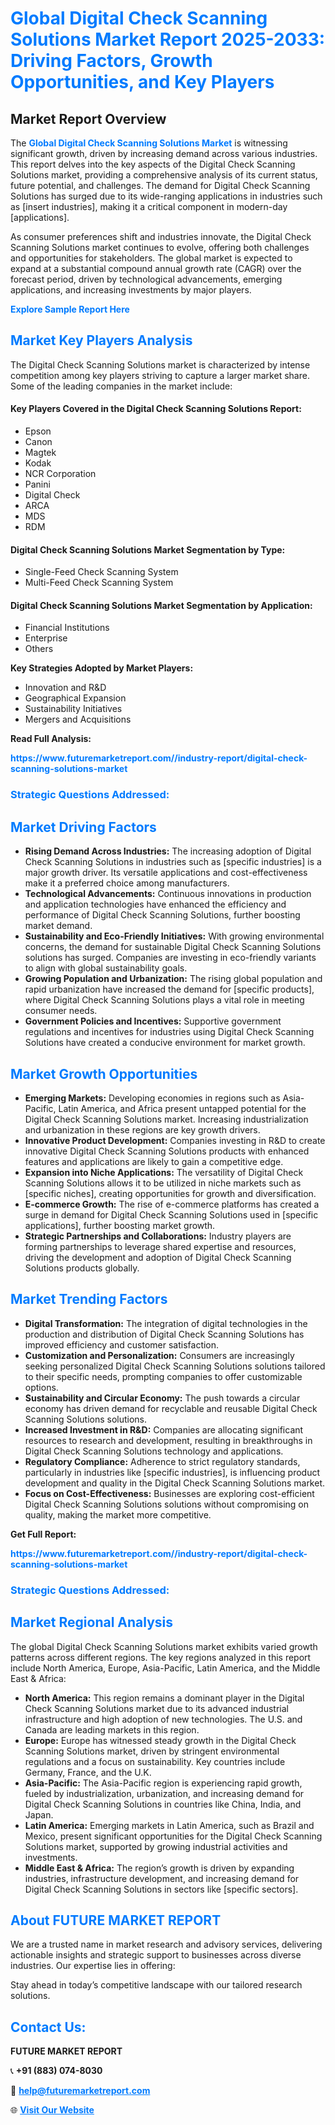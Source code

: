 <h1 style="color: #007BFF;">Global Digital Check Scanning Solutions Market Report 2025-2033: Driving Factors, Growth Opportunities, and Key Players</h1>

<section id="overview">
<h2>Market Report Overview</h2>
<p>The <a href="https://www.futuremarketreport.com//industry-report/digital-check-scanning-solutions-market" style="color: #007BFF; text-decoration: none;"><strong>Global Digital Check Scanning Solutions Market</strong></a> is witnessing significant growth, driven by increasing demand across various industries. This report delves into the key aspects of the Digital Check Scanning Solutions market, providing a comprehensive analysis of its current status, future potential, and challenges. The demand for Digital Check Scanning Solutions has surged due to its wide-ranging applications in industries such as [insert industries], making it a critical component in modern-day [applications].</p>
<p>As consumer preferences shift and industries innovate, the Digital Check Scanning Solutions market continues to evolve, offering both challenges and opportunities for stakeholders. The global market is expected to expand at a substantial compound annual growth rate (CAGR) over the forecast period, driven by technological advancements, emerging applications, and increasing investments by major players.</p>
</section>

<section id="overview">
<p><a href="https://www.futuremarketreport.com//request-sample/reportId=45562" style="color: #007BFF; text-decoration: none;"><strong>Explore Sample Report Here</strong></a></p>
</section>

<section id="key-players">
<h2 style="color: #007BFF;">Market Key Players Analysis</h2>
<p>The Digital Check Scanning Solutions market is characterized by intense competition among key players striving to capture a larger market share. Some of the leading companies in the market include:</p>
<h4>Key Players Covered in the Digital Check Scanning Solutions Report:</h4>
<ul><li>Epson</li><li>Canon</li><li>Magtek</li><li>Kodak</li><li>NCR Corporation</li><li>Panini</li><li>Digital Check</li><li>ARCA</li><li>MDS</li><li>RDM</li></ul>
<h4>Digital Check Scanning Solutions Market Segmentation by Type:</h4>
<ul><li>Single-Feed Check Scanning System</li><li>Multi-Feed Check Scanning System</li></ul>

<h4>Digital Check Scanning Solutions Market Segmentation by Application:</h4>
<ul><li>Financial Institutions</li><li>Enterprise</li><li>Others</li></ul>
<p><strong>Key Strategies Adopted by Market Players:</strong></p>
<ul>
<li>Innovation and R&D</li>
<li>Geographical Expansion</li>
<li>Sustainability Initiatives</li>
<li>Mergers and Acquisitions</li>
</ul>
</section>

<section>
<p><strong>Read Full Analysis: </strong></p><a href="https://www.futuremarketreport.com//industry-report/digital-check-scanning-solutions-market" style="color: #007BFF; text-decoration: none;"><strong>https://www.futuremarketreport.com//industry-report/digital-check-scanning-solutions-market</strong></a>
<h3 style="color: #007BFF;">Strategic Questions Addressed:</h3>
</section>

<section id="driving-factors">
<h2 style="color: #007BFF;">Market Driving Factors</h2>
<ul>
<li><strong>Rising Demand Across Industries:</strong> The increasing adoption of Digital Check Scanning Solutions in industries such as [specific industries] is a major growth driver. Its versatile applications and cost-effectiveness make it a preferred choice among manufacturers.</li>
<li><strong>Technological Advancements:</strong> Continuous innovations in production and application technologies have enhanced the efficiency and performance of Digital Check Scanning Solutions, further boosting market demand.</li>
<li><strong>Sustainability and Eco-Friendly Initiatives:</strong> With growing environmental concerns, the demand for sustainable Digital Check Scanning Solutions solutions has surged. Companies are investing in eco-friendly variants to align with global sustainability goals.</li>
<li><strong>Growing Population and Urbanization:</strong> The rising global population and rapid urbanization have increased the demand for [specific products], where Digital Check Scanning Solutions plays a vital role in meeting consumer needs.</li>
<li><strong>Government Policies and Incentives:</strong> Supportive government regulations and incentives for industries using Digital Check Scanning Solutions have created a conducive environment for market growth.</li>
</ul>
</section>

<section id="growth-opportunities">
<h2 style="color: #007BFF;">Market Growth Opportunities</h2>
<ul>
<li><strong>Emerging Markets:</strong> Developing economies in regions such as Asia-Pacific, Latin America, and Africa present untapped potential for the Digital Check Scanning Solutions market. Increasing industrialization and urbanization in these regions are key growth drivers.</li>
<li><strong>Innovative Product Development:</strong> Companies investing in R&D to create innovative Digital Check Scanning Solutions products with enhanced features and applications are likely to gain a competitive edge.</li>
<li><strong>Expansion into Niche Applications:</strong> The versatility of Digital Check Scanning Solutions allows it to be utilized in niche markets such as [specific niches], creating opportunities for growth and diversification.</li>
<li><strong>E-commerce Growth:</strong> The rise of e-commerce platforms has created a surge in demand for Digital Check Scanning Solutions used in [specific applications], further boosting market growth.</li>
<li><strong>Strategic Partnerships and Collaborations:</strong> Industry players are forming partnerships to leverage shared expertise and resources, driving the development and adoption of Digital Check Scanning Solutions products globally.</li>
</ul>
</section>

<section id="trending-factors">
<h2 style="color: #007BFF;">Market Trending Factors</h2>
<ul>
<li><strong>Digital Transformation:</strong> The integration of digital technologies in the production and distribution of Digital Check Scanning Solutions has improved efficiency and customer satisfaction.</li>
<li><strong>Customization and Personalization:</strong> Consumers are increasingly seeking personalized Digital Check Scanning Solutions solutions tailored to their specific needs, prompting companies to offer customizable options.</li>
<li><strong>Sustainability and Circular Economy:</strong> The push towards a circular economy has driven demand for recyclable and reusable Digital Check Scanning Solutions solutions.</li>
<li><strong>Increased Investment in R&D:</strong> Companies are allocating significant resources to research and development, resulting in breakthroughs in Digital Check Scanning Solutions technology and applications.</li>
<li><strong>Regulatory Compliance:</strong> Adherence to strict regulatory standards, particularly in industries like [specific industries], is influencing product development and quality in the Digital Check Scanning Solutions market.</li>
<li><strong>Focus on Cost-Effectiveness:</strong> Businesses are exploring cost-efficient Digital Check Scanning Solutions solutions without compromising on quality, making the market more competitive.</li>
</ul>
</section>

<section>
<p><strong>Get Full Report: </strong></p><a href="https://www.futuremarketreport.com//industry-report/digital-check-scanning-solutions-market" style="color: #007BFF; text-decoration: none;"><strong>https://www.futuremarketreport.com//industry-report/digital-check-scanning-solutions-market</strong></a>
<h3 style="color: #007BFF;">Strategic Questions Addressed:</h3>
</section>


<section id="regional-analysis">
<h2 style="color: #007BFF;">Market Regional Analysis</h2>
<p>The global Digital Check Scanning Solutions market exhibits varied growth patterns across different regions. The key regions analyzed in this report include North America, Europe, Asia-Pacific, Latin America, and the Middle East & Africa:</p>
<ul>
<li><strong>North America:</strong> This region remains a dominant player in the Digital Check Scanning Solutions market due to its advanced industrial infrastructure and high adoption of new technologies. The U.S. and Canada are leading markets in this region.</li>
<li><strong>Europe:</strong> Europe has witnessed steady growth in the Digital Check Scanning Solutions market, driven by stringent environmental regulations and a focus on sustainability. Key countries include Germany, France, and the U.K.</li>
<li><strong>Asia-Pacific:</strong> The Asia-Pacific region is experiencing rapid growth, fueled by industrialization, urbanization, and increasing demand for Digital Check Scanning Solutions in countries like China, India, and Japan.</li>
<li><strong>Latin America:</strong> Emerging markets in Latin America, such as Brazil and Mexico, present significant opportunities for the Digital Check Scanning Solutions market, supported by growing industrial activities and investments.</li>
<li><strong>Middle East & Africa:</strong> The region’s growth is driven by expanding industries, infrastructure development, and increasing demand for Digital Check Scanning Solutions in sectors like [specific sectors].</li>
</ul>
</section>

<footer>
<h2 style="color: #007BFF;">About FUTURE MARKET REPORT</h2>
<p>We are a trusted name in market research and advisory services, delivering actionable insights and strategic support to businesses across diverse industries. Our expertise lies in offering:</p>

<p>Stay ahead in today’s competitive landscape with our tailored research solutions.</p>

<h2 style="color: #007BFF;">Contact Us:</h2>
<p><strong>FUTURE MARKET REPORT</strong></p>
<p>📞 <strong>+91 (883) 074-8030</strong></p>
<p>📧 <strong><a href="mailto:help@futuremarketreport.com" style="color: #007BFF;">help@futuremarketreport.com</a></strong></p>
<p>🌐 <strong><a href="https://www.futuremarketreport.com/" style="color: #007BFF;">Visit Our Website</a></strong></p>
</footer>